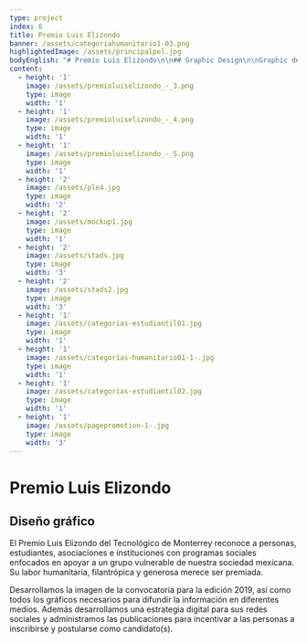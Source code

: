 ```yaml
---
type: project
index: 8
title: Premio Luis Elizondo
banner: /assets/categoriahumanitario1-03.png
highlightedImage: /assets/principalpel.jpg
bodyEnglish: "# Premio Luis Elizondo\n\n## Graphic Design\n\nGraphic design \r\n\nThe Premio Eugenio Garza Sada of Tecnológico de Monterrey recognizes students, people and institutions that developed social programs focused on bettering the lives of vulnerable communities in México. Thanks to their humanitarian, philanthropic and generous actions this event was created in order to give recognition to them. \r\n\nFor this project we developed the image for the announcement of the 2019 edition, furthermore, Katartico developed the necessary content to broadcast in different media networks. Additionally, we developed a digital strategy for social media and managed their social media networks with the objective of increasing the registration of candidates ."
content:
  - height: '1'
    image: /assets/premioluiselizondo_-_3.png
    type: image
    width: '1'
  - height: '1'
    image: /assets/premioluiselizondo_-_4.png
    type: image
    width: '1'
  - height: '1'
    image: /assets/premioluiselizondo_-_5.png
    type: image
    width: '1'
  - height: '2'
    image: /assets/ple4.jpg
    type: image
    width: '2'
  - height: '2'
    image: /assets/mockup1.jpg
    type: image
    width: '1'
  - height: '2'
    image: /assets/stads.jpg
    type: image
    width: '3'
  - height: '2'
    image: /assets/stads2.jpg
    type: image
    width: '3'
  - height: '1'
    image: /assets/categorías-estudiantil01.jpg
    type: image
    width: '1'
  - height: '1'
    image: /assets/categorías-humanitario01-1-.jpg
    type: image
    width: '1'
  - height: '1'
    image: /assets/categorías-estudiantil02.jpg
    type: image
    width: '1'
  - height: '1'
    image: /assets/pagepromotion-1-.jpg
    type: image
    width: '3'
---
```

# Premio Luis Elizondo

## **Diseño gráfico**

El Premio Luis Elizondo del Tecnológico de Monterrey reconoce a personas, estudiantes, asociaciones e instituciones con programas sociales enfocados en apoyar a un grupo vulnerable de nuestra sociedad mexicana. Su labor humanitaria, filantrópica y generosa merece ser premiada.

Desarrollamos la imagen de la convocatoria para la edición 2019, así como todos los gráficos necesarios para difundir la información en diferentes medios. Además desarrollamos una estrategia digital para sus redes sociales y administramos las publicaciones para incentivar a las personas a inscribirse y postularse como candidato(s).
